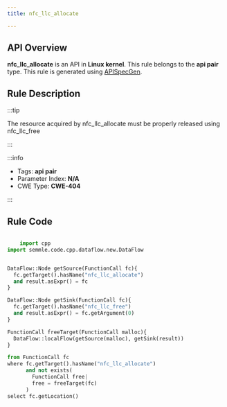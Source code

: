 ```yaml
---
title: nfc_llc_allocate

---
```



## API Overview
**nfc_llc_allocate** is an API in **Linux kernel**. This rule belongs to the **api pair** type. This rule is generated using [APISpecGen](../../tools/APISpecGen).
## Rule Description

:::tip

The resource acquired by nfc_llc_allocate must be properly released using nfc_llc_free

:::

:::info

- Tags: **api pair**
- Parameter Index: **N/A**
- CWE Type: **CWE-404**

:::

## Rule Code
```python

    import cpp
import semmle.code.cpp.dataflow.new.DataFlow


DataFlow::Node getSource(FunctionCall fc){
  fc.getTarget().hasName("nfc_llc_allocate")
  and result.asExpr() = fc
}

DataFlow::Node getSink(FunctionCall fc){
  fc.getTarget().hasName("nfc_llc_free")
  and result.asExpr() = fc.getArgument(0)
}

FunctionCall freeTarget(FunctionCall malloc){
  DataFlow::localFlow(getSource(malloc), getSink(result))
}

from FunctionCall fc
where fc.getTarget().hasName("nfc_llc_allocate")
      and not exists(
        FunctionCall free| 
        free = freeTarget(fc)
      )
select fc.getLocation()

    
```